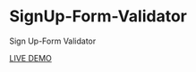 # SignUp-Form-Validator
Sign Up-Form Validator


[LIVE DEMO](https://codepen.io/Siddhesh02/pen/YzGeEEP)
